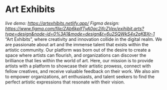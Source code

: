 # Art Exhibits
_live demo: https://artexhibits.netlify.app/_
_Figma design: https://www.figma.com/file/ZAb6kpIfTyA0ac2ifcZVex/exihibit.arts?type=design&node-id=0%3A1&mode=design&t=6u2SQWkS4x2qKBXr-1_
“Art Exhibits”, where creativity and innovation collide in the digital realm. We are passionate about art and the immense talent that exists within the artistic community. Our platform was born out of the desire to create a space where artists can flourish, and organizations can discover the brilliance that lies within the world of art.
Here, our mission is to provide artists with a platform to showcase their artistic prowess, connect with fellow creatives, and receive valuable feedback on their work. We also aim to empower organizations, art enthusiasts, and talent seekers to find the perfect artistic expressions that resonate with their vision.
